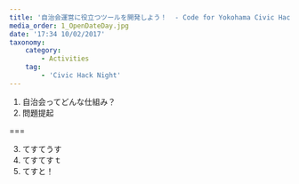 ```yaml
---
title: '自治会運営に役立つツールを開発しよう！  - Code for Yokohama Civic Hack Night vol.04'
media_order: 1_OpenDateDay.jpg
date: '17:34 10/02/2017'
taxonomy:
    category:
        - Activities
    tag:
        - 'Civic Hack Night'
---
```


1. 自治会ってどんな仕組み？
2. 問題提起

===

3. てすてうす
4. てすてすｔ
5. てすと！
